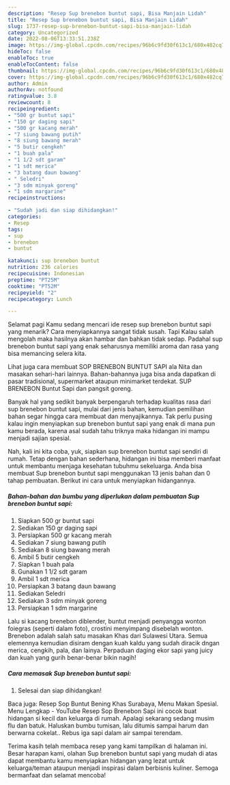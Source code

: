 ```yaml
---
description: "Resep Sup brenebon buntut sapi, Bisa Manjain Lidah"
title: "Resep Sup brenebon buntut sapi, Bisa Manjain Lidah"
slug: 1737-resep-sup-brenebon-buntut-sapi-bisa-manjain-lidah
category: Uncategorized
date: 2022-08-06T13:33:51.238Z
image: https://img-global.cpcdn.com/recipes/96b6c9fd30f613c1/680x482cq70/sup-brenebon-buntut-sapi-foto-resep-utama.jpg
hideToc: false
enableToc: true
enableTocContent: false
thumbnail: https://img-global.cpcdn.com/recipes/96b6c9fd30f613c1/680x482cq70/sup-brenebon-buntut-sapi-foto-resep-utama.jpg
cover: https://img-global.cpcdn.com/recipes/96b6c9fd30f613c1/680x482cq70/sup-brenebon-buntut-sapi-foto-resep-utama.jpg
author: Admin
authorAv: notfound
ratingvalue: 3.8
reviewcount: 8
recipeingredient:
- "500 gr buntut sapi"
- "150 gr daging sapi"
- "500 gr kacang merah"
- "7 siung bawang putih"
- "8 siung bawang merah"
- "5 butir cengkeh"
- "1 buah pala"
- "1 1/2 sdt garam"
- "1 sdt merica"
- "3 batang daun bawang"
- " Seledri"
- "3 sdm minyak goreng"
- "1 sdm margarine"
recipeinstructions:

- "Sudah jadi dan siap dihidangkan!"
categories:
- Resep
tags:
- sup
- brenebon
- buntut

katakunci: sup brenebon buntut 
nutrition: 236 calories
recipecuisine: Indonesian
preptime: "PT25M"
cooktime: "PT52M"
recipeyield: "2"
recipecategory: Lunch

---
```



Selamat pagi Kamu sedang mencari ide resep sup brenebon buntut sapi yang menarik? Cara menyiapkannya sangat tidak susah. Tapi Kalau salah mengolah maka hasilnya akan hambar dan bahkan tidak sedap. Padahal sup brenebon buntut sapi yang enak seharusnya memiliki aroma dan rasa yang bisa memancing selera kita.


Lihat juga cara membuat SOP BRENEBON BUNTUT SAPI ala Nita dan masakan sehari-hari lainnya. Bahan-bahannya juga bisa anda dapatkan di pasar tradisional, supermarket ataupun minimarket terdekat. SUP BRENEBON Buntut Sapi dan pangsit goreng.

Banyak hal yang sedikit banyak berpengaruh terhadap kualitas rasa dari sup brenebon buntut sapi, mulai dari jenis bahan, kemudian pemilihan bahan segar hingga cara membuat dan menyajikannya. Tak perlu pusing kalau ingin menyiapkan sup brenebon buntut sapi yang enak di mana pun kamu berada, karena asal sudah tahu triknya maka hidangan ini mampu menjadi sajian spesial.


Nah, kali ini kita coba, yuk, siapkan sup brenebon buntut sapi sendiri di rumah. Tetap dengan bahan sederhana, hidangan ini bisa memberi manfaat untuk membantu menjaga kesehatan tubuhmu sekeluarga. Anda bisa membuat Sup brenebon buntut sapi menggunakan 13 jenis bahan dan 0 tahap pembuatan. Berikut ini cara untuk menyiapkan hidangannya.

<!--inarticleads1-->

##### Bahan-bahan dan bumbu yang diperlukan dalam pembuatan Sup brenebon buntut sapi:

1. Siapkan 500 gr buntut sapi
1. Sediakan 150 gr daging sapi
1. Persiapkan 500 gr kacang merah
1. Sediakan 7 siung bawang putih
1. Sediakan 8 siung bawang merah
1. Ambil 5 butir cengkeh
1. Siapkan 1 buah pala
1. Gunakan 1 1/2 sdt garam
1. Ambil 1 sdt merica
1. Persiapkan 3 batang daun bawang
1. Sediakan  Seledri
1. Sediakan 3 sdm minyak goreng
1. Persiapkan 1 sdm margarine


Lalu si kacang brenebon diblender, buntut menjadi penyangga wonton foiegras (seperti dalam foto), crostini menyimpang disebelah wonton. Brenebon adalah salah satu masakan Khas dari Sulawesi Utara. Semua elemennya kemudian disiram dengan kuah kaldu yang sudah diracik dngan merica, cengkih, pala, dan lainya. Perpaduan daging ekor sapi yang juicy dan kuah yang gurih benar-benar bikin nagih! 

<!--inarticleads2-->

##### Cara memasak Sup brenebon buntut sapi:


1. Selesai dan siap dihidangkan!

Baca juga: Resep Sop Buntut Bening Khas Surabaya, Menu Makan Spesial. Menu Lengkap - YouTube Resep Sop Brenebon Sapi ini cocok buat hidangan si kecil dan keluarga di rumah. Apalagi sekarang sedang musim flu dan batuk. Haluskan bumbu tumisan, lalu ditumis sampai harum dan berwarna cokelat.. Rebus iga sapi dalam air sampai terendam. 

Terima kasih telah membaca resep yang kami tampilkan di halaman ini. Besar harapan kami, olahan Sup brenebon buntut sapi yang mudah di atas dapat membantu kamu menyiapkan hidangan yang lezat untuk keluarga/teman ataupun menjadi inspirasi dalam berbisnis kuliner. Semoga bermanfaat dan selamat mencoba!
